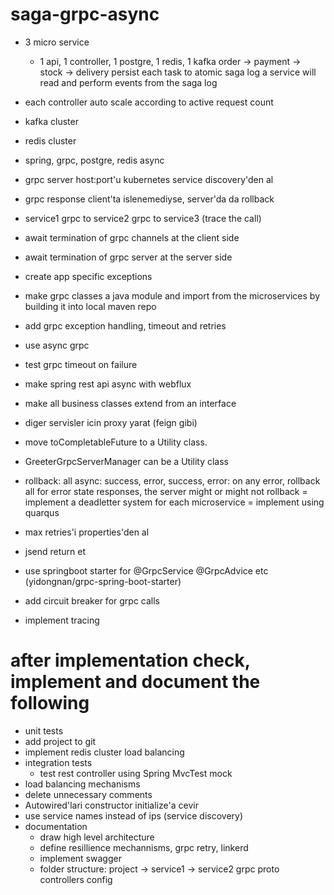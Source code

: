 # saga-grpc-async
- 3 micro service
  - 1 api, 1 controller, 1 postgre, 1 redis, 1 kafka
  order -> payment -> stock -> delivery
  persist each task to atomic saga log
  a service will read and perform events from the saga log

- each controller auto scale according to active request count
- kafka cluster
- redis cluster
- spring, grpc, postgre, redis async
- grpc server host:port'u kubernetes service discovery'den al
- grpc response client'ta islenemediyse, server'da da rollback
- service1 grpc to service2 grpc to service3 (trace the call)
- await termination of grpc channels at the client side
- await termination of grpc server at the server side
- create app specific exceptions
- make grpc classes a java module and import from the microservices by building it into local maven repo
- add grpc exception handling, timeout and retries
- use async grpc
- test grpc timeout on failure
- make spring rest api async with webflux
- make all business classes extend from an interface
- diger servisler icin proxy yarat (feign gibi)
- move toCompletableFuture to a Utility class.
- GreeterGrpcServerManager can be a Utility class
- rollback: all async: success, error, success, error:
  on any error, rollback all
  for error state responses, the server might or might not rollback
= implement a deadletter system for each microservice
= implement using quarqus
- max retries'i properties'den al
- jsend return et
- use springboot starter for @GrpcService @GrpcAdvice etc (yidongnan/grpc-spring-boot-starter)
- add circuit breaker for grpc calls
- implement tracing

# after implementation check, implement and document the following
- unit tests
- add project to git
- implement redis cluster load balancing
- integration tests
  - test rest controller using Spring MvcTest mock
- load balancing mechanisms
- delete unnecessary comments
- Autowired'lari constructor initialize'a cevir
- use service names instead of ips (service discovery)
- documentation
  - draw high level architecture
  - define resillience mechannisms, grpc retry, linkerd
  - implement swagger
  - folder structure: 
    project -> service1
            -> service2
               grpc
                 proto
               controllers
               config
